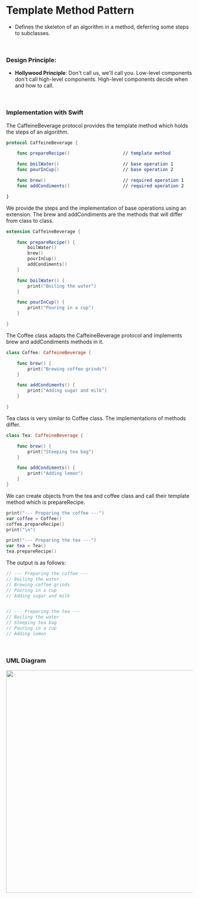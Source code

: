 # Template Method Pattern

- Defines the skeleton of an algorithm in a method, deferring some steps to subclasses.

<br>

### Design Principle:

- **Hollywood Principle**: Don't call us, we'll call you. Low-level components don't call high-level components. High-level components decide when and how to call.

<br>

### Implementation with Swift

The CaffeineBeverage protocol provides the template method which holds the steps of an algorithm.

```swift
protocol CaffeineBeverage {

    func prepareRecipe()                    // template method

    func boilWater()                        // base operation 1
    func pourInCup()                        // base operation 2

    func brew()                             // required operation 1
    func addCondiments()                    // required operation 2

}
```

We provide the steps and the implementation of base operations using an extension. The brew and addCondiments are the methods that will differ from class to class.

```swift
extension CaffeineBeverage {

    func prepareRecipe() {
        boilWater()
        brew()
        pourInCup()
        addCondiments()
    }

    func boilWater() {
        print("Boiling the water")
    }

    func pourInCup() {
        print("Pouring in a cup")
    }

}
```

The Coffee class adapts the CaffeineBeverage protocol and implements brew and addCondiments methods in it.

```swift
class Coffee: CaffeineBeverage {

    func brew() {
        print("Brewing coffee grinds")
    }

    func addCondiments() {
        print("Adding sugar and milk")
    }

}
```

Tea class is very similar to Coffee class. The implementations of methods differ.

```swift
class Tea: CaffeineBeverage {

    func brew() {
        print("Steeping tea bag")
    }

    func addCondiments() {
        print("Adding lemon")
    }
}
```
We can create objects from the tea and coffee class and call their template method which is prepareRecipe.

```swift
print("--- Preparing the coffee ---")
var coffee = Coffee()
coffee.prepareRecipe()
print("\n")

print("--- Preparing the tea ---")
var tea = Tea()
tea.prepareRecipe()
```

The output is as follows:

```swift
// --- Preparing the coffee ---
// Boiling the water
// Brewing coffee grinds
// Pouring in a cup
// Adding sugar and milk


// --- Preparing the tea ---
// Boiling the water
// Steeping tea bag
// Pouring in a cup
// Adding lemon
```

<br>

### UML Diagram

<img src="" width="600" />

